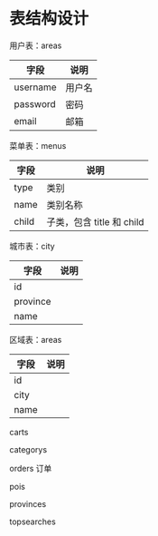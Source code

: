 # 表结构设计

用户表：areas

| 字段     | 说明   |
| -------- | ------ |
| username | 用户名 |
| password | 密码   |
| email    | 邮箱   |

菜单表：menus

| 字段  | 说明                      |
| ----- | ------------------------- |
| type  | 类别                      |
| name  | 类别名称                  |
| child | 子类，包含 title 和 child |

城市表：city

| 字段     | 说明 |
| -------- | ---- |
| id       |      |
| province |      |
| name     |      |

区域表：areas

| 字段 | 说明 |
| ---- | ---- |
| id   |      |
| city |      |
| name |      |

carts

categorys

orders 订单

pois

provinces

topsearches
